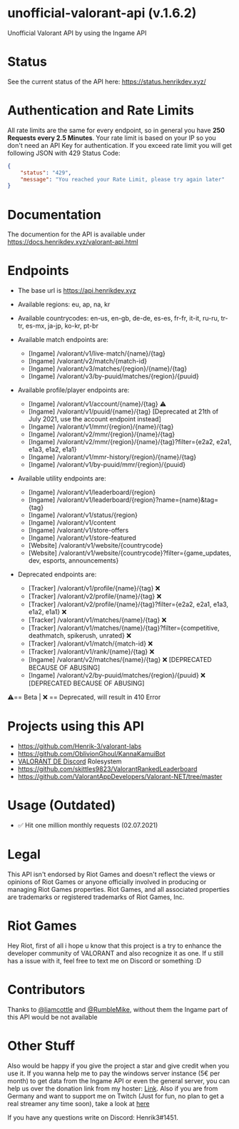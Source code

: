 # unofficial-valorant-api (v.1.6.2)
Unofficial Valorant API by using the Ingame API

# Status
See the current status of the API here: https://status.henrikdev.xyz/

# Authentication and Rate Limits
All rate limits are the same for every endpoint, so in general you have **250 Requests every 2.5 Minutes**. Your rate limit is based on your IP so you don't need an API Key for authentication.
If you exceed rate limit you will get following JSON with 429 Status Code:
```json
{
    "status": "429",
    "message": "You reached your Rate Limit, please try again later"
}
```
# Documentation
The documention for the API is available under https://docs.henrikdev.xyz/valorant-api.html

# Endpoints
- The base url is https://api.henrikdev.xyz
- Available regions: eu, ap, na, kr
- Available countrycodes: en-us, en-gb, de-de, es-es, fr-fr, it-it, ru-ru, tr-tr, es-mx, ja-jp, ko-kr, pt-br
- Available match endpoints are:
    
  - [Ingame]  /valorant/v1/live-match/{name}/{tag} 
  - [Ingame]  /valorant/v2/match/{match-id}
  - [Ingame]  /valorant/v3/matches/{region}/{name}/{tag} 
  - [Ingame]  /valorant/v3/by-puuid/matches/{region}/{puuid}
  
- Available profile/player endpoints are:

  - [Ingame]  /valorant/v1/account/{name}/{tag} ⚠️
  - [Ingame]  /valorant/v1/puuid/{name}/{tag} [Deprecated at 21th of July 2021, use the account endpoint instead]
  - [Ingame]  /valorant/v1/mmr/{region}/{name}/{tag}
  - [Ingame]  /valorant/v2/mmr/{region}/{name}/{tag} 
  - [Ingame]  /valorant/v2/mmr/{region}/{name}/{tag}?filter={e2a2, e2a1, e1a3, e1a2, e1a1}
  - [Ingame]  /valorant/v1/mmr-history/{region}/{name}/{tag} 
  - [Ingame]  /valorant/v1/by-puuid/mmr/{region}/{puuid}
  
- Available utility endpoints are:  
  
  - [Ingame]  /valorant/v1/leaderboard/{region}
  - [Ingame]  /valorant/v1/leaderboard/{region}?name={name}&tag={tag}
  - [Ingame]  /valorant/v1/status/{region}
  - [Ingame]  /valorant/v1/content
  - [Ingame]  /valorant/v1/store-offers
  - [Ingame]  /valorant/v1/store-featured
  - [Website] /valorant/v1/website/{countrycode}
  - [Website] /valorant/v1/website/{countrycode}?filter={game_updates, dev, esports, announcements}
  
- Deprecated endpoints are:
  - [Tracker] /valorant/v1/profile/{name}/{tag} ❌
  - [Tracker] /valorant/v2/profile/{name}/{tag} ❌
  - [Tracker] /valorant/v2/profile/{name}/{tag}?filter={e2a2, e2a1, e1a3, e1a2, e1a1} ❌
  - [Tracker] /valorant/v1/matches/{name}/{tag} ❌
  - [Tracker] /valorant/v1/matches/{name}/{tag}?filter={competitive, deathmatch, spikerush, unrated} ❌
  - [Tracker] /valorant/v1/match/{match-id} ❌
  - [Tracker] /valorant/v1/rank/{name}/{tag} ❌
  - [Ingame]  /valorant/v2/matches/{name}/{tag} ❌ [DEPRECATED BECAUSE OF ABUSING]
  - [Ingame]  /valorant/v2/by-puuid/matches/{region}/{puuid} ❌ [DEPRECATED BECAUSE OF ABUSING]

⚠️== Beta | ❌ == Deprecated, will result in 410 Error
  
# Projects using this API
- https://github.com/Henrik-3/valorant-labs
- https://github.com/OblivionGhoul/KannaKamuiBot
- [VALORANT DE Discord](https://discord.gg/invite/HCmvsEQ) Rolesystem
- https://github.com/skittles9823/ValorantRankedLeaderboard
- https://github.com/ValorantAppDevelopers/Valorant-NET/tree/master

# Usage (Outdated)
- ✅ Hit one million monthly requests (02.07.2021)

# Legal

This API isn't endorsed by Riot Games and doesn't reflect the views or opinions of Riot Games or anyone officially involved in producing or managing Riot Games properties. Riot Games, and all associated properties are trademarks or registered trademarks of Riot Games, Inc.

# Riot Games
Hey Riot, first of all i hope u know that this project is a try to enhance the developer community of VALORANT and also recognize it as one. If u still has a issue with it, feel free to text me on Discord or something :D

# Contributors
Thanks to [@liamcottle](https://github.com/liamcottle) and [@RumbleMike](https://github.com/RumbleMike), without them the Ingame part of this API would be not available

# Other Stuff
Also would be happy if you give the project a star and give credit when you use it. If you wanna help me to pay the windows server instance (5€ per month) to get data from the Ingame API or even the general server, you can help us over the donation link from my hoster: [Link](https://spenden.pp-h.eu/7cca1276-84ee-446f-9b07-47c668eaddfe).
Also if you are from Germany and want to support me on Twitch (Just for fun, no plan to get a real streamer any time soon), take a look at [here](https://www.twitch.tv/henrik_3)


If you have any questions write on Discord: Henrik3#1451. 
